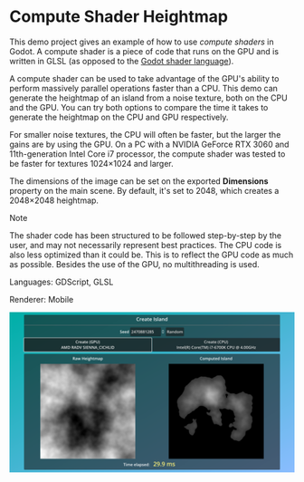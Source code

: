 # Compute Shader Heightmap

This demo project gives an example of how to use *compute shaders* in Godot.
A compute shader is a piece of code that runs on the GPU and is written in GLSL
(as opposed to the
[Godot shader language](https://docs.godotengine.org/en/latest/tutorials/shaders/shader_reference/index.html)).

A compute shader can be used to take advantage of the GPU's ability to perform
massively parallel operations faster than a CPU. This demo can generate the
heightmap of an island from a noise texture, both on the CPU and the GPU. You
can try both options to compare the time it takes to generate the heightmap on
the CPU and GPU respectively.

For smaller noise textures, the CPU will often be faster, but the larger the
gains are by using the GPU. On a PC with a NVIDIA GeForce RTX 3060 and
11th-generation Intel Core i7 processor, the compute shader was tested to be
faster for textures 1024×1024 and larger.

The dimensions of the image can be set on the exported **Dimensions** property
on the main scene. By default, it's set to 2048, which creates a 2048×2048
heightmap.

> [!NOTE]
>
> The shader code has been structured to be followed step-by-step by the user,
> and may not necessarily represent best practices. The CPU code is also less
> optimized than it could be. This is to reflect the GPU code as much as
> possible. Besides the use of the GPU, no multithreading is used.

Languages: GDScript, GLSL

Renderer: Mobile

![Compute Shader Heightmap](screenshots/heightmap.webp)
